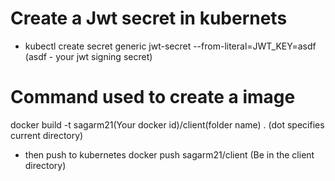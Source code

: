 # Create a Jwt secret in kubernets

- kubectl create secret generic jwt-secret --from-literal=JWT_KEY=asdf (asdf - your jwt signing secret)

# Command used to create a image

docker build -t sagarm21(Your docker id)/client(folder name) . (dot specifies current directory)

- then push to kubernetes
  docker push sagarm21/client (Be in the client directory)
